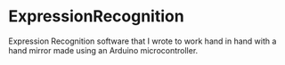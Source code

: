 # ExpressionRecognition

Expression Recognition software that I wrote to work hand in hand with a hand mirror made using an Arduino microcontroller.
